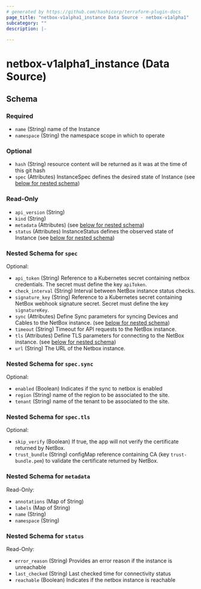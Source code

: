 ```yaml
---
# generated by https://github.com/hashicorp/terraform-plugin-docs
page_title: "netbox-v1alpha1_instance Data Source - netbox-v1alpha1"
subcategory: ""
description: |-
  
---
```


# netbox-v1alpha1_instance (Data Source)





<!-- schema generated by tfplugindocs -->
## Schema

### Required

- `name` (String) name of the Instance
- `namespace` (String) the namespace scope in which to operate

### Optional

- `hash` (String) resource content will be returned as it was at the time of this git hash
- `spec` (Attributes) InstanceSpec defines the desired state of Instance (see [below for nested schema](#nestedatt--spec))

### Read-Only

- `api_version` (String)
- `kind` (String)
- `metadata` (Attributes) (see [below for nested schema](#nestedatt--metadata))
- `status` (Attributes) InstanceStatus defines the observed state of Instance (see [below for nested schema](#nestedatt--status))

<a id="nestedatt--spec"></a>
### Nested Schema for `spec`

Optional:

- `api_token` (String) Reference to a Kubernetes secret containing netbox
credentials.
The secret must define the key `apiToken`.
- `check_interval` (String) Interval between NetBox instance status checks.
- `signature_key` (String) Reference to a Kubernetes secret containing NetBox
webhook signature secret.
Secret must define the key `signatureKey`.
- `sync` (Attributes) Define Sync parameters for syncing Devices and Cables to
the NetBox instance. (see [below for nested schema](#nestedatt--spec--sync))
- `timeout` (String) Timeout for API requests to the NetBox instance.
- `tls` (Attributes) Define TLS parameters for connecting to
the NetBox instance. (see [below for nested schema](#nestedatt--spec--tls))
- `url` (String) The URL of the Netbox instance.

<a id="nestedatt--spec--sync"></a>
### Nested Schema for `spec.sync`

Optional:

- `enabled` (Boolean) Indicates if the sync to netbox is enabled
- `region` (String) name of the region to be associated to the site.
- `tenant` (String) name of the tenant to be associated to the site.


<a id="nestedatt--spec--tls"></a>
### Nested Schema for `spec.tls`

Optional:

- `skip_verify` (Boolean) If true, the app will not verify the certificate returned
by NetBox.
- `trust_bundle` (String) configMap reference containing CA (key `trust-bundle.pem`)
to validate the certificate returned by NetBox.



<a id="nestedatt--metadata"></a>
### Nested Schema for `metadata`

Read-Only:

- `annotations` (Map of String)
- `labels` (Map of String)
- `name` (String)
- `namespace` (String)


<a id="nestedatt--status"></a>
### Nested Schema for `status`

Read-Only:

- `error_reason` (String) Provides an error reason if the instance is unreachable
- `last_checked` (String) Last checked time for connectivity status
- `reachable` (Boolean) Indicates if the netbox instance is reachable
